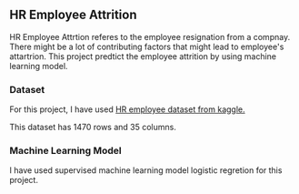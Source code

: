 ## HR Employee Attrition

HR Employee Attrtion referes to the employee resignation from a compnay. There might be a lot of contributing factors that might lead to employee's attartrion. This project predtict the employee attrition by using machine learning model.

### Dataset
For this project, I have used [HR employee dataset from kaggle.](https://www.kaggle.com/datasets/itssuru/hr-employee-attrition)

This dataset has 1470 rows and 35 columns.


### Machine Learning Model
I have used supervised machine learning model logistic regretion for this project.
